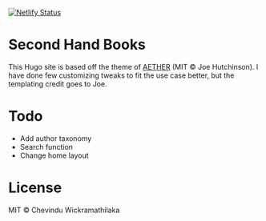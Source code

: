 [![Netlify Status](https://api.netlify.com/api/v1/badges/6fd914e3-ce6f-4e9c-9039-1b48a7d11bb3/deploy-status)](https://app.netlify.com/sites/secondhb/deploys)

# Second Hand Books

This Hugo site is based off the theme of [AETHER](https://github.com/josephhutch/aether) (MIT © Joe Hutchinson). I have done few customizing tweaks to fit the use case better, but the templating credit goes to Joe.

# Todo
- Add author taxonomy
- Search function
- Change home layout

# License

MIT © Chevindu Wickramathilaka